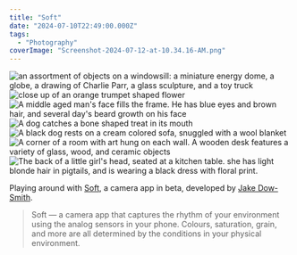 ```yaml
---
title: "Soft"
date: "2024-07-10T22:49:00.000Z"
tags: 
  - "Photography"
coverImage: "Screenshot-2024-07-12-at-10.34.16-AM.png"
---
```


<img src="/img/note-images/IMG_4216-1024x768.jpeg" alt="an assortment of objects on a windowsill: a miniature energy dome, a globe, a drawing of Charlie Parr, a glass sculpture, and a toy truck" />

<img src="/img/note-images/IMG_4218-768x1024.jpeg" alt="close up of an orange trumpet shaped flower" />

<img src="/img/note-images/IMG_4223-768x1024.jpeg" alt="A middle aged man's face fills the frame. He has blue eyes and brown hair, and several day's beard growth on his face" />

<img src="/img/note-images/IMG_4217-768x1024.jpeg" alt="A dog catches a bone shaped treat in its mouth" />

<img src="/img/note-images/IMG_4222-768x1024.jpeg" alt="A black dog rests on a cream colored sofa, snuggled with a wool blanket" />

<img src="/img/note-images/IMG_4221-768x1024.jpeg" alt="A corner of a room with art hung on each wall. A wooden desk features a variety of glass, wood, and ceramic objects" />

<img src="/img/note-images/IMG_4226-768x1024.jpeg" alt="The back of a little girl's head, seated at a kitchen table. she has light blonde hair in pigtails, and is wearing a black dress with floral print." />

Playing around with [Soft](https://soft.camera/), a camera app in beta, developed by [Jake Dow-Smith](https://jakedowsmith.com/).

> Soft — a camera app that captures the rhythm of your environment using the analog sensors in your phone. Colours, saturation, grain, and more are all determined by the conditions in your physical environment.

